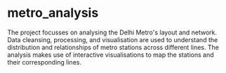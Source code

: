 # metro_analysis


The project focusses on analysing the Delhi Metro's layout and network. Data cleansing, processing, and visualisation are used to understand the distribution and relationships of metro stations across different lines. The analysis makes use of interactive visualisations to map the stations and their corresponding lines.

